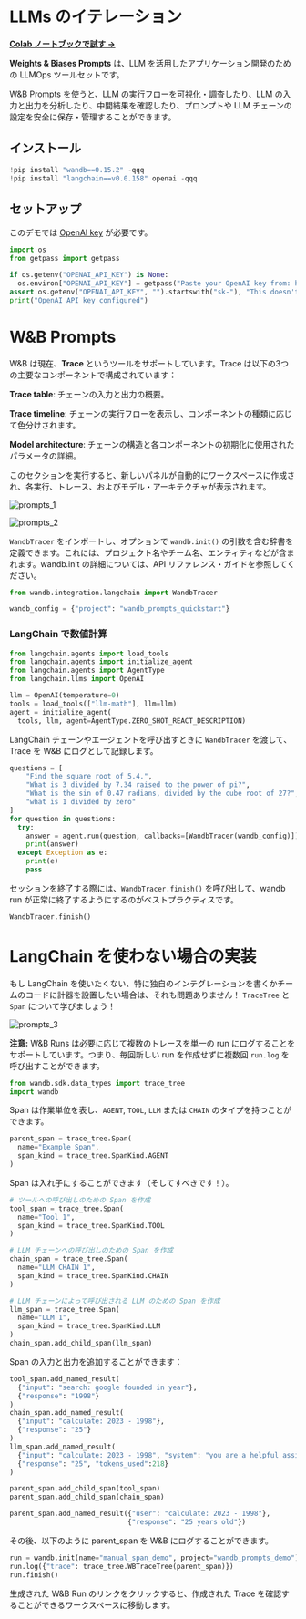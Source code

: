 
# LLMs のイテレーション

[**Colab ノートブックで試す →**](https://colab.research.google.com/github/wandb/examples/blob/master/colabs/prompts/WandB_Prompts_Quickstart.ipynb)

**Weights & Biases Prompts** は、LLM を活用したアプリケーション開発のための LLMOps ツールセットです。

W&B Prompts を使うと、LLM の実行フローを可視化・調査したり、LLM の入力と出力を分析したり、中間結果を確認したり、プロンプトや LLM チェーンの設定を安全に保存・管理することができます。

## インストール

```python
!pip install "wandb==0.15.2" -qqq
!pip install "langchain==v0.0.158" openai -qqq
```

## セットアップ

このデモでは [OpenAI key](https://platform.openai.com) が必要です。

```python
import os
from getpass import getpass

if os.getenv("OPENAI_API_KEY") is None:
  os.environ["OPENAI_API_KEY"] = getpass("Paste your OpenAI key from: https://platform.openai.com/account/api-keys\n")
assert os.getenv("OPENAI_API_KEY", "").startswith("sk-"), "This doesn't look like a valid OpenAI API key"
print("OpenAI API key configured")
```

# W&B Prompts

W&B は現在、__Trace__ というツールをサポートしています。Trace は以下の3つの主要なコンポーネントで構成されています：

**Trace table**: チェーンの入力と出力の概要。

**Trace timeline**: チェーンの実行フローを表示し、コンポーネントの種類に応じて色分けされます。

**Model architecture**: チェーンの構造と各コンポーネントの初期化に使用されたパラメータの詳細。

このセクションを実行すると、新しいパネルが自動的にワークスペースに作成され、各実行、トレース、およびモデル・アーキテクチャが表示されます。

![prompts_1](/images/tutorials/prompts_quickstart/prompts.png)

![prompts_2](/images/tutorials/prompts_quickstart/prompts2.png)

`WandbTracer` をインポートし、オプションで `wandb.init()` の引数を含む辞書を定義できます。これには、プロジェクト名やチーム名、エンティティなどが含まれます。wandb.init の詳細については、API リファレンス・ガイドを参照してください。

```python
from wandb.integration.langchain import WandbTracer

wandb_config = {"project": "wandb_prompts_quickstart"}
```

### LangChain で数値計算

```python
from langchain.agents import load_tools
from langchain.agents import initialize_agent
from langchain.agents import AgentType
from langchain.llms import OpenAI
```

```python
llm = OpenAI(temperature=0)
tools = load_tools(["llm-math"], llm=llm)
agent = initialize_agent(
  tools, llm, agent=AgentType.ZERO_SHOT_REACT_DESCRIPTION)
```

LangChain チェーンやエージェントを呼び出すときに `WandbTracer` を渡して、Trace を W&B にログとして記録します。

```python
questions = [
    "Find the square root of 5.4.",
    "What is 3 divided by 7.34 raised to the power of pi?",
    "What is the sin of 0.47 radians, divided by the cube root of 27?",
    "what is 1 divided by zero"
]
for question in questions:
  try:
    answer = agent.run(question, callbacks=[WandbTracer(wandb_config)])
    print(answer)
  except Exception as e:
    print(e)
    pass
```

セッションを終了する際には、`WandbTracer.finish()` を呼び出して、wandb run が正常に終了するようにするのがベストプラクティスです。

```python
WandbTracer.finish()
```

# LangChain を使わない場合の実装

もし LangChain を使いたくない、特に独自のインテグレーションを書くかチームのコードに計器を設置したい場合は、それも問題ありません！ `TraceTree` と `Span` について学びましょう！

![prompts_3](/images/tutorials/prompts_quickstart/prompts3.png)

**注意:** W&B Runs は必要に応じて複数のトレースを単一の run にログすることをサポートしています。つまり、毎回新しい run を作成せずに複数回 `run.log` を呼び出すことができます。

```python
from wandb.sdk.data_types import trace_tree
import wandb
```

Span は作業単位を表し、`AGENT`, `TOOL`, `LLM` または `CHAIN` のタイプを持つことができます。

```python
parent_span = trace_tree.Span(
  name="Example Span",
  span_kind = trace_tree.SpanKind.AGENT
)
```

Span は入れ子にすることができます（そしてすべきです！）。

```python
# ツールへの呼び出しのための Span を作成
tool_span = trace_tree.Span(
  name="Tool 1", 
  span_kind = trace_tree.SpanKind.TOOL
)

# LLM チェーンへの呼び出しのための Span を作成
chain_span = trace_tree.Span(
  name="LLM CHAIN 1", 
  span_kind = trace_tree.SpanKind.CHAIN
)

# LLM チェーンによって呼び出される LLM のための Span を作成
llm_span = trace_tree.Span(
  name="LLM 1", 
  span_kind = trace_tree.SpanKind.LLM
)
chain_span.add_child_span(llm_span)
```

Span の入力と出力を追加することができます：

```python
tool_span.add_named_result(
  {"input": "search: google founded in year"}, 
  {"response": "1998"}
)
chain_span.add_named_result(
  {"input": "calculate: 2023 - 1998"}, 
  {"response": "25"}
)
llm_span.add_named_result(
  {"input": "calculate: 2023 - 1998", "system": "you are a helpful assistant", }, 
  {"response": "25", "tokens_used":218}
)

parent_span.add_child_span(tool_span)
parent_span.add_child_span(chain_span)

parent_span.add_named_result({"user": "calculate: 2023 - 1998"},
                             {"response": "25 years old"})
```

その後、以下のように parent_span を W&B にログすることができます。

```python
run = wandb.init(name="manual_span_demo", project="wandb_prompts_demo")
run.log({"trace": trace_tree.WBTraceTree(parent_span)})
run.finish()
```

生成された W&B Run のリンクをクリックすると、作成された Trace を確認することができるワークスペースに移動します。